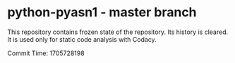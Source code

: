 # python-pyasn1 - master branch

This repository contains frozen state of the repository.
Its history is cleared. It is used only for static code
analysis with Codacy.

Commit Time: 1705728198
